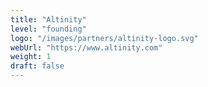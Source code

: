 ```yaml
---
title: "Altinity"
level: "founding"
logo: "/images/partners/altinity-logo.svg"
webUrl: "https://www.altinity.com"
weight: 1
draft: false
---
```

